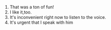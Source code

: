 
1. That was a ton of fun!
2. I like it,too.
3. It's inconvenient right now to listen to the voice.
4. It's urgent that I speak with him
